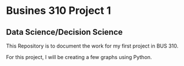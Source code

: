 <h1>Busines 310 Project 1</h1></ br>
<h2>Data Science/Decision Science</h2>
<p>This Repository is to document the work for my first project in BUS 310.</p>
<P>For this project, I will be creating a few graphs using Python.</P>
